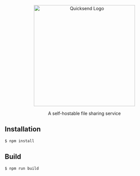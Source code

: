<p align="center">
  <a href="https://github.com/quicksend" target="blank">
    <img src="https://raw.githubusercontent.com/quicksend/frontend/master/src/assets/logo/vector/default-monochrome.svg" width="320" alt="Quicksend Logo" />
  </a>
</p>
  
<p align="center">A self-hostable file sharing service</p>

## Installation

```bash
$ npm install
```

## Build

```bash
$ npm run build
```
